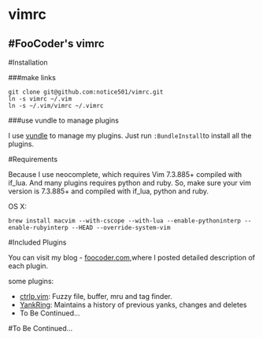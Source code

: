 vimrc
=====
#FooCoder's vimrc
-------------
#Installation

###make links 

	git clone git@github.com:notice501/vimrc.git
	ln -s vimrc ~/.vim
    ln -s ~/.vim/vimrc ~/.vimrc
    
###use vundle to manage plugins

I use [vundle](https://github.com/gmarik/Vundle.vim) to manage my plugins. Just run
`:BundleInstall`to install all the plugins.


  
#Requirements
	
Because I use neocomplete, which requires Vim 7.3.885+ compiled with if_lua. And many plugins requires python and ruby. So, make sure your vim version is 7.3.885+ and compiled with if_lua, python and ruby.

OS X:

	brew install macvim --with-cscope --with-lua --enable-pythoninterp --enable-rubyinterp --HEAD --override-system-vim  

#Included Plugins

You can visit my blog - [foocoder.com](http://foocoder.com),where I posted detailed description of each plugin.

some plugins:

* [ctrlp.vim](https://github.com/kien/ctrlp.vim): Fuzzy file, buffer, mru and tag finder.
* [YankRing](https://github.com/vim-scripts/YankRing.vim): Maintains a history of previous yanks, changes and deletes
* To Be Continued...

#To Be Continued...